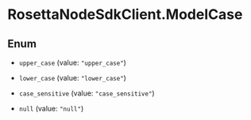 # RosettaNodeSdkClient.ModelCase

## Enum


* `upper_case` (value: `"upper_case"`)

* `lower_case` (value: `"lower_case"`)

* `case_sensitive` (value: `"case_sensitive"`)

* `null` (value: `"null"`)


